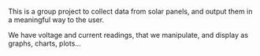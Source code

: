 This is a group project to collect data from solar panels, and output them in a meaningful way to the user.

We have voltage and current readings, that we manipulate, and display as graphs, charts, plots...
